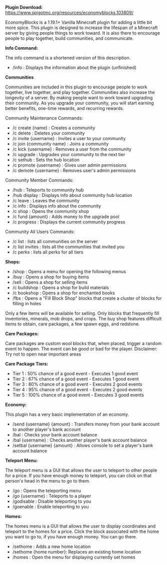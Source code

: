 **Plugin Download:** https://www.spigotmc.org/resources/economyblocks.103809/

EconomyBlocks is a 1.19.1+ Vanilla Minecraft plugin for adding a little bit more spice. This plugin is designed to increase
the lifespan of a Minecraft server by giving people things to work toward. It is also there to encourage people to
play together, build communities, and communicate.

**Info Command:**

The info command is a shortened version of this description.

- /info : Displays the information about the plugin (unfinished)

**Communities**

Communities are included in this plugin to encourage people to work together, live together, and play together. Communities 
also increase the longevity of a server. By making people want to work toward upgrading their community. As you upgrade 
your community, you will start earning better benefits, one-time rewards, and recurring rewards. 

Community Maintenance Commands:
- /c create {name} : Creates a community
- /c delete : Deletes your community
- /c invite {username} : Invites a user to your community
- /c join {community name} : Joins a community
- /c kick {username} : Removes a user from the community
- /c upgrade : Upgrades your community to the next tier
- /c sethub : Sets the hub location
- /c promote {username} : Gives user admin permissions
- /c demote {username} : Removes user's admin permissions

Community Member Commands: 
- /hub : Teleports to community hub
- /hub display : Displays info about community hub location
- /c leave : Leaves the community
- /c info : Displays info about the community
- /c shop : Opens the community shop
- /c fund {amount} : Adds money to the upgrade pool
- /c progress : Displays the current community progress

Community All Users Commands:
- /c list : lists all communities on the server
- /c list invites : lists all the communities that invited you
- /c perks : lists all perks for all tiers

**Shops:**

- /shop : Opens a menu for opening the following menus
- /buy : Opens a shop for buying items
- /sell : Opens a shop for selling items
- /c buildshop : Opens a shop for build materials
- /c bookshop : Opens a shop for enchanted books
- /fbs : Opens a "Fill Block Shop" blocks that create a cluster of blocks for filling in holes

Only a few items will be available for selling. Only blocks that frequently fill inventories, minerals, mob drops, and crops.
The buy shop features difficult items to obtain, care packages, a few spawn eggs, and redstone.

**Care Packages:**

Care packages are custom wool blocks that, when placed, trigger a random event to happen. The event can be good or bad for the player.
Disclaimer: Try not to open near important areas

**Care Package Tiers:**

- Tier 1 : 50% chance of a good event - Executes 1 good event
- Tier 2 : 67% chance of a good event - Executes 1 good event
- Tier 3 : 80% chance of a good event - Executes 2 good events
- Tier 4 : 95% chance of a good event - Executes 2 good events
- Tier 5 : 100% chance of a good event - Executes 3 good events

**Economy:**

This plugin has a very basic implementation of an economy.

- /send {username} {amount} : Transfers money from your bank account to another player's bank account
- /bal : Checks your bank account balance
- /bal {username} : Checks another player's bank account balance
- /setbal {username} {amount} : Allows console to set a player's bank account balance

**Teleport Menu:**

The teleport menu is a GUI that allows the user to teleport to other people for a price. If you have enough money to teleport, you can click on that person's head in the menu to go to them.

- /go : Opens the teleporting menu
- /go {username} : Teleports to a player
- /godisable : Disable teleporting to you
- /goenable : Enable teleporting to you

**Homes:**

The homes menu is a GUI that allows the user to display coordinates and teleport to the homes for a price. Click the block associated with the home you want to go to, if you have enough money. You can go there.

- /sethome : Adds a new home location
- /sethome {home number}: Replaces an existing home location
- /homes : Open the menu for displaying currently set homes
